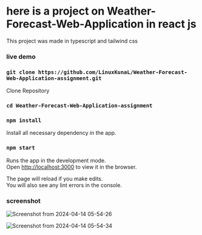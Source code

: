# here is a project on Weather-Forecast-Web-Application in react js

This project was made in typescript and tailwind css

### live demo

### `git clone https://github.com/LinuxKunaL/Weather-Forecast-Web-Application-assignment.git`

Clone Repository

### `cd Weather-Forecast-Web-Application-assignment`

### `npm install`

Install all necessary dependency in the app.

### `npm start`

Runs the app in the development mode.\
Open [http://localhost:3000](http://localhost:3000) to view it in the browser.

The page will reload if you make edits.\
You will also see any lint errors in the console.

### screenshot

![Screenshot from 2024-04-14 05-54-26](https://github.com/LinuxKunaL/Weather-Forecast-Web-Application-assignment/assets/75113218/f0cf8528-a929-42d4-82cb-8898b9ba1994)


![Screenshot from 2024-04-14 05-54-34](https://github.com/LinuxKunaL/Weather-Forecast-Web-Application-assignment/assets/75113218/1872d7d8-262a-40c6-85d8-91e134de42bc)

